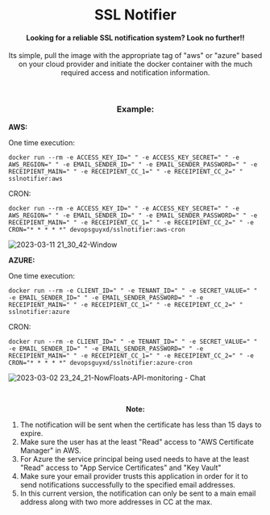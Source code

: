 <h1 align="center">SSL Notifier</h1>

<h4 align="center">Looking for a reliable SSL notification system? Look no further!!</h4>

<p align="center">Its simple, pull the image with the appropriate tag of "aws" or "azure" based on your cloud provider and initiate the docker container with the much required access and notification information.</p>

<br>
<h3 align="center">Example:</h3>

<p><b>AWS:</b></p>

<p>One time execution:</p>

    docker run --rm -e ACCESS_KEY_ID=" " -e ACCESS_KEY_SECRET=" " -e AWS_REGION=" " -e EMAIL_SENDER_ID=" " -e EMAIL_SENDER_PASSWORD=" " -e RECEIPIENT_MAIN=" " -e RECEIPIENT_CC_1=" " -e RECEIPIENT_CC_2=" " sslnotifier:aws
    
<p>CRON:</p>

    docker run --rm -e ACCESS_KEY_ID=" " -e ACCESS_KEY_SECRET=" " -e AWS_REGION=" " -e EMAIL_SENDER_ID=" " -e EMAIL_SENDER_PASSWORD=" " -e RECEIPIENT_MAIN=" " -e RECEIPIENT_CC_1=" " -e RECEIPIENT_CC_2=" " -e CRON="* * * * *" devopsguyxd/sslnotifier:aws-cron
    
![2023-03-11 21_30_42-Window](https://user-images.githubusercontent.com/77780574/224494665-bcd83d2d-486b-43b1-bcae-1d4ea78911b5.png)

<p><b>AZURE:</b></p>

<p>One time execution:</p>

    docker run --rm -e CLIENT_ID=" " -e TENANT_ID=" " -e SECRET_VALUE=" " -e EMAIL_SENDER_ID=" " -e EMAIL_SENDER_PASSWORD=" " -e RECEIPIENT_MAIN=" " -e RECEIPIENT_CC_1=" " -e RECEIPIENT_CC_2=" " sslnotifier:azure
    
<p>CRON:</p>

    docker run --rm -e CLIENT_ID=" " -e TENANT_ID=" " -e SECRET_VALUE=" " -e EMAIL_SENDER_ID=" " -e EMAIL_SENDER_PASSWORD=" " -e RECEIPIENT_MAIN=" " -e RECEIPIENT_CC_1=" " -e RECEIPIENT_CC_2=" " -e CRON="* * * * *" devopsguyxd/sslnotifier:azure-cron
    
![2023-03-02 23_24_21-NowFloats-API-monitoring - Chat](https://user-images.githubusercontent.com/77780574/222514102-3aaa8fd8-e09c-428d-a0fd-a71ca851b543.png)

<br>
<p align="center"><b>Note:</b><p>

1. The notification will be sent when the certificate has less than 15 days to expire.
2. Make sure the user has at the least "Read" access to "AWS Certificate Manager" in AWS.
3. For Azure the service principal being used needs to have at the least "Read" access to "App Service Certificates" and "Key Vault"
4. Make sure your email provider trusts this application in order for it to send notifications successfully to the specified email addresses.
5. In this current version, the notification can only be sent to a main email address along with two more addresses in CC at the max.
